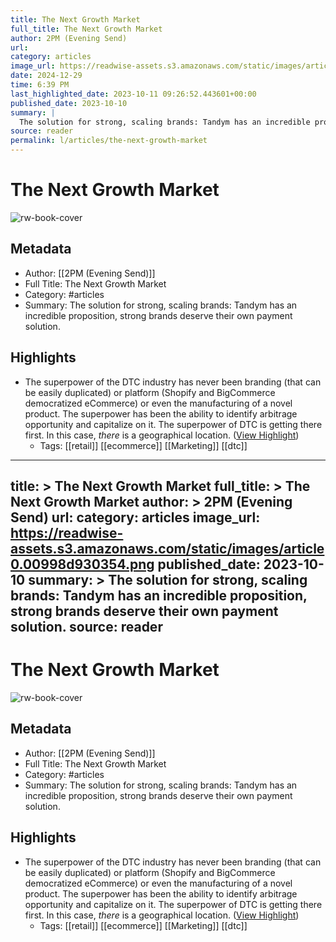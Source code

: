 ```yaml
---
title: The Next Growth Market
full_title: The Next Growth Market
author: 2PM (Evening Send)
url: 
category: articles
image_url: https://readwise-assets.s3.amazonaws.com/static/images/article0.00998d930354.png
date: 2024-12-29
time: 6:39 PM
last_highlighted_date: 2023-10-11 09:26:52.443601+00:00
published_date: 2023-10-10
summary: |
  The solution for strong, scaling brands: Tandym has an incredible proposition, strong brands deserve their own payment solution.
source: reader
permalink: l/articles/the-next-growth-market
---
```

# The Next Growth Market

![rw-book-cover](https://readwise-assets.s3.amazonaws.com/static/images/article0.00998d930354.png)

## Metadata
- Author: [[2PM (Evening Send)]]
- Full Title: The Next Growth Market
- Category: #articles
- Summary: The solution for strong, scaling brands: Tandym has an incredible proposition, strong brands deserve their own payment solution.

## Highlights
- The superpower of the DTC industry has never been branding (that can be easily duplicated) or platform (Shopify and BigCommerce democratized eCommerce) or even the manufacturing of a novel product. The superpower has been the ability to identify arbitrage opportunity and capitalize on it. The superpower of DTC is getting there first. In this case, *there* is a geographical location. ([View Highlight](https://read.readwise.io/read/01hcf0yt8hx8mzhzm86k2pcx12))
    - Tags: [[retail]] [[ecommerce]] [[Marketing]] [[dtc]] 


---
title: >
  The Next Growth Market
full_title: >
  The Next Growth Market
author: >
  2PM (Evening Send)
url: 
category: articles
image_url: https://readwise-assets.s3.amazonaws.com/static/images/article0.00998d930354.png
published_date: 2023-10-10
summary: >
  The solution for strong, scaling brands: Tandym has an incredible proposition, strong brands deserve their own payment solution.
source: reader
---
# The Next Growth Market

![rw-book-cover](https://readwise-assets.s3.amazonaws.com/static/images/article0.00998d930354.png)

## Metadata
- Author: [[2PM (Evening Send)]]
- Full Title: The Next Growth Market
- Category: #articles
- Summary: The solution for strong, scaling brands: Tandym has an incredible proposition, strong brands deserve their own payment solution.

## Highlights
- The superpower of the DTC industry has never been branding (that can be easily duplicated) or platform (Shopify and BigCommerce democratized eCommerce) or even the manufacturing of a novel product. The superpower has been the ability to identify arbitrage opportunity and capitalize on it. The superpower of DTC is getting there first. In this case, *there* is a geographical location. ([View Highlight](https://read.readwise.io/read/01hcf0yt8hx8mzhzm86k2pcx12))
    - Tags: [[retail]] [[ecommerce]] [[Marketing]] [[dtc]] 



